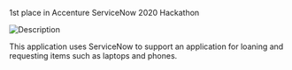 1st place in Accenture ServiceNow 2020 Hackathon

![Description](https://github.com/telvinzhong/Loaner_Request/tree/master/x_cdltd_loaner_req/dictionary/service1.png?raw=true)

This application uses ServiceNow to support an application for loaning and requesting items such as laptops and phones. 
